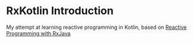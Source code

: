 # RxKotlin Introduction

My attempt at learning reactive programming in Kotlin, based on [Reactive Programming with RxJava](https://www.amazon.co.uk/Reactive-Programming-RxJava-Asynchronous-Applications/dp/1491931655)